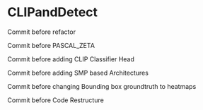 # CLIPandDetect

Commit before refactor

Commit before PASCAL_ZETA

Commit before adding CLIP Classifier Head

Commit before adding SMP based Architectures

Commit before changing Bounding box groundtruth to heatmaps

Commit before Code Restructure